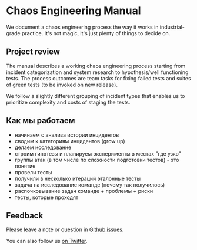 # Chaos Engineering Manual

We document a chaos engineering process the way it works 
in industrial-grade practice. It's not magic, it's just 
plenty of things to decide on. 

## Project review

The manual describes a working chaos engineering process starting 
from incident categorization and system research to 
hypothesis/well functioning tests. The process outcomes are team tasks 
for fixing failed tests and suites of green tests (to be invoked on new release).

We follow a slightly different grouping of incident types that enables us 
to prioritize complexity and costs of staging the tests.

## Как мы работаем

- начинаем с анализа истории инцидентов
- сводим к категориям инцидентов (grow up)
- делаем исследование
- строим гипотезы и планируем эксперименты в местах "где узко"
- группы атак (в том числе по сложности подготовки тестов) - это понятие 
- провели тесты 
- получили в несколько итераций эталонные тесты 
- задача на исследование команде (почему так получилось)
- распочковывание задач команде + проблемы + риски
- тесты, которые проходят

## Feedback 

Please leave a note or question in [Github issues](https://github.com/epogrebnyak/chaos-manual/issues).

You can also follow us [on Twitter](https://twitter.com/v10n10).
